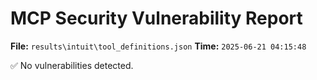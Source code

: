 # MCP Security Vulnerability Report
**File:** `results\intuit\tool_definitions.json`
**Time:** `2025-06-21 04:15:48`

✅ No vulnerabilities detected.